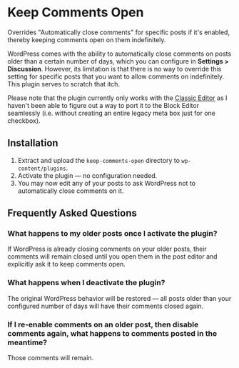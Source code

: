 # Keep Comments Open

Overrides "Automatically close comments" for specific posts if it's enabled, thereby keeping comments open on them indefinitely.

WordPress comes with the ability to automatically close comments on posts older than a certain number of days, which you
can configure in **Settings > Discussion**. However, its limitation is that there is no way to override this setting for
specific posts that you want to allow comments on indefinitely. This plugin serves to scratch that itch.

Please note that the plugin currently only works with the [Classic Editor](https://wordpress.org/plugins/classic-editor)
as I haven't been able to figure out a way to port it to the Block Editor seamlessly (i.e. without creating an entire
legacy meta box just for one checkbox).

## Installation

1. Extract and upload the `keep-comments-open` directory to `wp-content/plugins`.
2. Activate the plugin — no configuration needed.
3. You may now edit any of your posts to ask WordPress not to automatically close comments on it.

## Frequently Asked Questions

### What happens to my older posts once I activate the plugin?

If WordPress is already closing comments on your older posts, their comments will remain closed until you open them in the post editor and explicitly ask it to keep comments open.

### What happens when I deactivate the plugin?

The original WordPress behavior will be restored — all posts older than your configured number of days will have their comments closed again.

### If I re-enable comments on an older post, then disable comments again, what happens to comments posted in the meantime?

Those comments will remain.